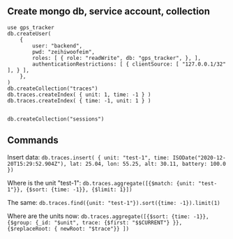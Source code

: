 
## Create mongo db, service account, collection

```
use gps_tracker
db.createUser(
    {
        user: "backend",
        pwd: "zeihiwoofeim",
        roles: [ { role: "readWrite", db: "gps_tracker", }, ],
        authenticationRestrictions: [ { clientSource: [ "127.0.0.1/32" ], } ],
    },
)
db.createCollection("traces")
db.traces.createIndex( { unit: 1, time: -1 } )
db.traces.createIndex( { time: -1, unit: 1 } )


db.createCollection("sessions")
```

## Commands

Insert data:
`db.traces.insert( { unit: "test-1", time: ISODate("2020-12-20T15:29:52.904Z"), lat: 25.04, lon: 55.25, alt: 30.11, battery: 100.0 })`

Where is the unit "test-1":
`db.traces.aggregate([{$match: {unit: "test-1"}}, {$sort: {time: -1}}, {$limit: 1}])`

The same:
`db.traces.find({unit: "test-1"}).sort({time: -1}).limit(1)`

Where are the units now:
`db.traces.aggregate([{$sort: {time: -1}}, {$group: {_id: "$unit", trace: {$first: "$$CURRENT"} }}, {$replaceRoot: { newRoot: "$trace"}} ])`








[//]: # ( vim: set sw=4 ts=4 et: )
